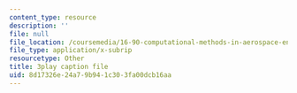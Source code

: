 ```yaml
---
content_type: resource
description: ''
file: null
file_location: /coursemedia/16-90-computational-methods-in-aerospace-engineering-spring-2014/8d17326e24a79b941c303fa00dcb16aa_E9Wx6QaGyR0.srt
file_type: application/x-subrip
resourcetype: Other
title: 3play caption file
uid: 8d17326e-24a7-9b94-1c30-3fa00dcb16aa
---
```

